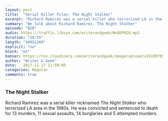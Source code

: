 ```yaml
---
layout: post
title:  "Serial Killer Files: The Night Stalker"
excerpt: "Richard Ramirez was a serial killer who terrorized LA in the 80's"
summary: "We talk about Richard Ramirez, The Night Stalker"
episode: "020"
audio: https://traffic.libsyn.com/writerandgeek/WnGEP020.mp3
duration: "29:55"
length: "10951269"
explicit: "no"
block: "no"
banner: https://res.cloudinary.com/writerandgeek/image/upload/v1510979596/ramirezz.jpg
author: "Writer & Geek"
date:   2017-11-17 11:50:00
categories: Regular
comments: true
---
```

### The Night Stalker
Richard Ramirez was a serial killer nicknamed _The Night Stalker_ who terrorized LA area in the 1980s. He was convicted and sentenced to death for 13 murders, 11 sexual assaults, 14 burglaries and 5 attempted murders.